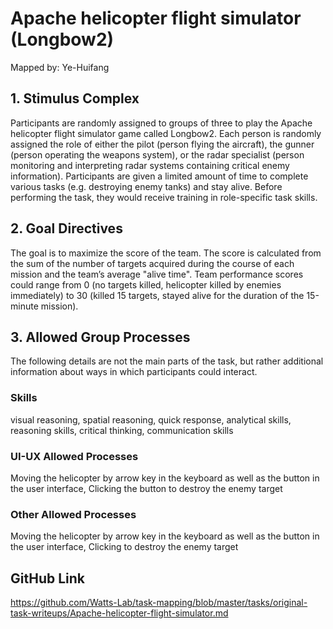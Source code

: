 # Apache helicopter flight simulator (Longbow2)

Mapped by: Ye-Huifang 

## 1. Stimulus Complex 
Participants are randomly assigned to groups of three to play the Apache helicopter flight simulator game called Longbow2. Each person is randomly assigned the role of either the pilot (person flying the aircraft), the gunner (person operating the weapons system), or the radar specialist (person monitoring and interpreting radar systems containing critical enemy information). Participants are given a limited amount of time to complete various tasks (e.g. destroying enemy tanks) and stay alive. Before performing the task, they would receive training in role-specific task skills.

## 2. Goal Directives 
The goal is to maximize the score of the team. The score is calculated from the sum of the number of targets acquired during the course of each mission and the team’s average "alive time". Team performance scores could range from 0 (no targets killed, helicopter killed by enemies immediately) to 30 (killed 15 targets, stayed alive for the duration of the 15-minute mission).

## 3. Allowed Group Processes 
The following details are not the main parts of the task, but rather additional information about ways in which participants could interact.

### Skills 
visual reasoning, spatial reasoning, quick response, analytical skills, reasoning skills, critical thinking, communication skills

### UI-UX Allowed Processes
Moving the helicopter by arrow key in the keyboard as well as the button in the user interface, Clicking the button to destroy the enemy target

### Other Allowed Processes
Moving the helicopter by arrow key in the keyboard as well as the button in the user interface, Clicking to destroy the enemy target

## GitHub Link 
https://github.com/Watts-Lab/task-mapping/blob/master/tasks/original-task-writeups/Apache-helicopter-flight-simulator.md